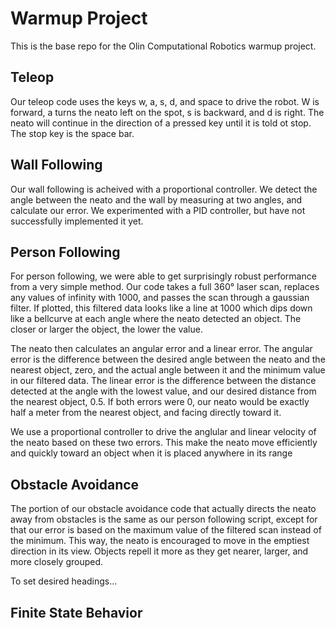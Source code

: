# Warmup Project
This is the base repo for the Olin Computational Robotics warmup project.

## Teleop

Our teleop code uses the keys w, a, s, d, and space to drive the robot. W is forward, a turns the neato left on the spot, s is backward, and d is right. The neato will continue in the direction of a pressed key until it is told ot stop. The stop key is the space bar.

## Wall Following

Our wall following is acheived with a proportional controller. We detect the angle between the neato and the wall by measuring at two angles, and calculate our error. We experimented with a PID controller, but have not successfully implemented it yet.

## Person Following

For person following, we were able to get surprisingly robust performance from a very simple method. Our code takes a full 360° laser scan, replaces any values of infinity with 1000, and passes the scan through a gaussian filter. If plotted, this filtered data looks like a line at 1000 which dips down like a bellcurve at each angle where the neato detected an object. The closer or larger the object, the lower the value.

The neato then calculates an angular error and a linear error. The angular error is the difference between the desired angle between the neato and the nearest object, zero, and the actual angle between it and the minimum value in our filtered data. The linear error is the difference between the distance detected at the angle with the lowest value, and our desired distance from the nearest object, 0.5. If both errors were 0, our neato would be exactly half a meter from the nearest object, and facing directly toward it.

We use a proportional controller to drive the anglular and linear velocity of the neato based on these two errors. This make the neato move efficiently and quickly toward an object when it is placed anywhere in its range

## Obstacle Avoidance

The portion of our obstacle avoidance code that actually directs the neato away from obstacles is the same as our person following script, except for that our error is based on the maximum value of the filtered scan instead of the minimum. This way, the neato is encouraged to move in the emptiest direction in its view. Objects repell it more as they get nearer, larger, and more closely grouped.

To set desired headings...

## Finite State Behavior
